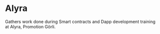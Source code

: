 # Alyra

Gathers work done during Smart contracts and Dapp development training at Alyra, Promotion Görli.
